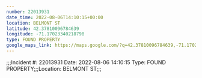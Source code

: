 ```yaml
---
number: 22013931
date_time: 2022-08-06T14:10:15+00:00
location: BELMONT ST
latitude: 42.37810096784639
longitude: -71.17023340218798
type: FOUND PROPERTY
google_maps_link: https://maps.google.com/?q=42.37810096784639,-71.17023340218798
---
```


;;;Incident #: 22013931  Date: 2022-08-06 14:10:15   Type: FOUND PROPERTY;;;Location: BELMONT ST;;;

